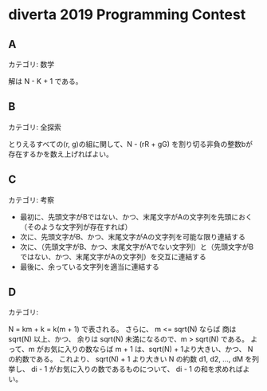# diverta 2019 Programming Contest

## A
カテゴリ: 数学

解は N - K + 1 である。

## B
カテゴリ: 全探索

とりえるすべての(r, g)の組に関して、N - (rR + gG) を割り切る非負の整数bが存在するかを数え上げればよい。

## C
カテゴリ: 考察

* 最初に、先頭文字がBではない、かつ、末尾文字がAの文字列を先頭におく（そのような文字列が存在すれば）
* 次に、先頭文字がB、かつ、末尾文字がAの文字列を可能な限り連結する
* 次に、（先頭文字がB、かつ、末尾文字がAでない文字列）と（先頭文字がBではない、かつ、末尾文字がAの文字列）を交互に連結する
* 最後に、余っている文字列を適当に連結する

## D
カテゴリ:

N = km + k = k(m + 1) で表される。
さらに、 m <= sqrt(N) ならば 商は sqrt(N) 以上、かつ、 余りは sqrt(N) 未満になるので、m > sqrt(N) である。
よって、m がお気に入りの数ならば m + 1 は、sqrt(N) + 1より大きい、かつ、 Nの約数である。
これより、 sqrt(N) + 1 より大きい N の約数 d1, d2, ..., dM を列挙し、 di - 1 がお気に入りの数であるものについて、
di - 1 の和を求めればよい。
